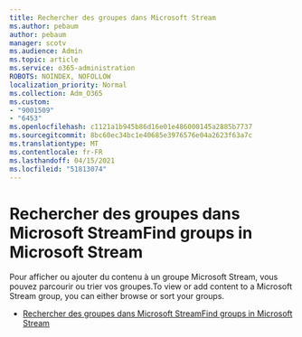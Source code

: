 ```yaml
---
title: Rechercher des groupes dans Microsoft Stream
ms.author: pebaum
author: pebaum
manager: scotv
ms.audience: Admin
ms.topic: article
ms.service: o365-administration
ROBOTS: NOINDEX, NOFOLLOW
localization_priority: Normal
ms.collection: Adm_O365
ms.custom:
- "9001509"
- "6453"
ms.openlocfilehash: c1121a1b945b86d16e01e486000145a2885b7737
ms.sourcegitcommit: 8bc60ec34bc1e40685e3976576e04a2623f63a7c
ms.translationtype: MT
ms.contentlocale: fr-FR
ms.lasthandoff: 04/15/2021
ms.locfileid: "51813074"
---
```

# <a name="find-groups-in-microsoft-stream"></a><span data-ttu-id="a0620-102">Rechercher des groupes dans Microsoft Stream</span><span class="sxs-lookup"><span data-stu-id="a0620-102">Find groups in Microsoft Stream</span></span>

<span data-ttu-id="a0620-103">Pour afficher ou ajouter du contenu à un groupe Microsoft Stream, vous pouvez parcourir ou trier vos groupes.</span><span class="sxs-lookup"><span data-stu-id="a0620-103">To view or add content to a Microsoft Stream group, you can either browse or sort your groups.</span></span>  

- [<span data-ttu-id="a0620-104">Rechercher des groupes dans Microsoft Stream</span><span class="sxs-lookup"><span data-stu-id="a0620-104">Find groups in Microsoft Stream</span></span>](https://docs.microsoft.com/stream/portal-browse-filter-groups)
